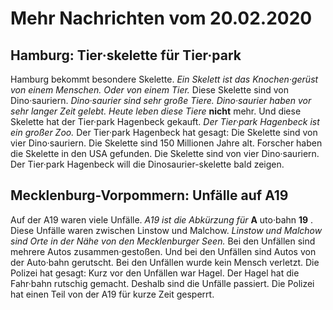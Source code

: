 # Mehr Nachrichten vom 20.02.2020


## Hamburg: Tier·skelette für Tier·park
Hamburg bekommt besondere Skelette.  *Ein Skelett ist das Knochen·gerüst von einem Menschen.*   *Oder von einem Tier.*  Diese Skelette sind von Dino·sauriern.  *Dino·saurier sind sehr große Tiere.*   *Dino·saurier haben vor sehr langer Zeit gelebt.*   *Heute leben diese Tiere*  **nicht** mehr. Und diese Skelette hat der Tier·park Hagenbeck gekauft.  *Der Tier·park Hagenbeck ist ein großer Zoo.*  Der Tier·park Hagenbeck hat gesagt: Die Skelette sind von vier Dino·sauriern. Die Skelette sind 150 Millionen Jahre alt. Forscher haben die Skelette in den USA gefunden. Die Skelette sind von vier Dino·sauriern. Der Tier·park Hagenbeck will die Dinosaurier-skelette bald zeigen. 

## Mecklenburg-Vorpommern: Unfälle auf A19
Auf der A19 waren viele Unfälle.  *A19 ist die Abkürzung für*  **A** uto·bahn **19** . Diese Unfälle waren zwischen Linstow und Malchow.  *Linstow und Malchow sind Orte in der Nähe von den Mecklenburger Seen.*  Bei den Unfällen sind mehrere Autos zusammen·gestoßen. Und bei den Unfällen sind Autos von der Auto·bahn gerutscht. Bei den Unfällen wurde kein Mensch verletzt. Die Polizei hat gesagt: Kurz vor den Unfällen war Hagel. Der Hagel hat die Fahr·bahn rutschig gemacht. Deshalb sind die Unfälle passiert. Die Polizei hat einen Teil von der A19 für kurze Zeit gesperrt. 
